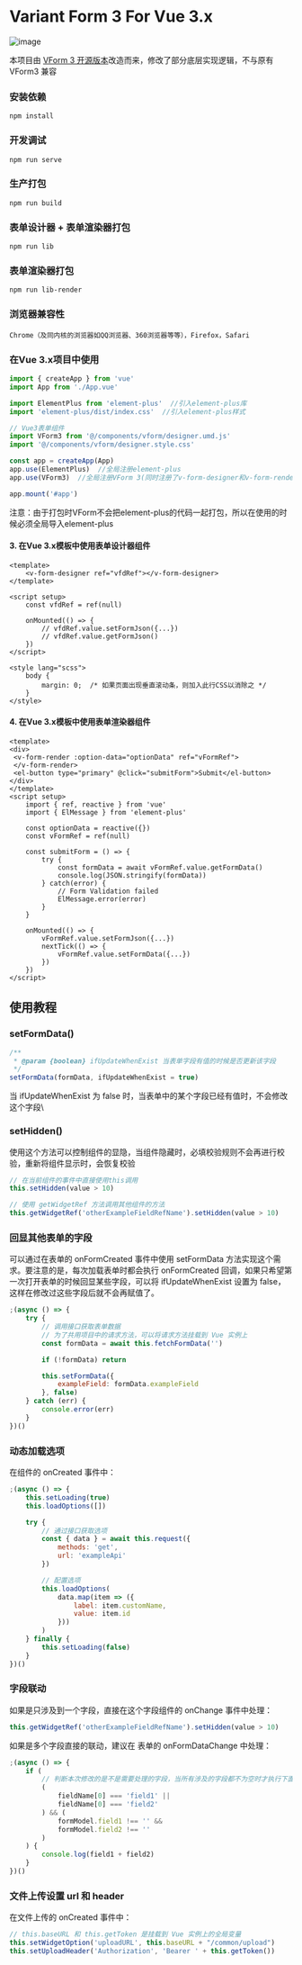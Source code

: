 # Variant Form 3 For Vue 3.x
![image](https://ks3-cn-beijing.ksyuncs.com/vform-static/img/vform_demo.gif)



本项目由 [VForm 3 开源版本](https://github.com/vform666/variant-form3-vite)改造而来，修改了部分底层实现逻辑，不与原有 VForm3 兼容

### 安装依赖
```
npm install
```

### 开发调试
```
npm run serve
```

### 生产打包

```
npm run build
```

### 表单设计器 + 表单渲染器打包
```
npm run lib
```

### 表单渲染器打包
```
npm run lib-render
```

### 浏览器兼容性
```Chrome（及同内核的浏览器如QQ浏览器、360浏览器等等），Firefox，Safari```

### 在Vue 3.x项目中使用

```js
import { createApp } from 'vue'
import App from './App.vue'

import ElementPlus from 'element-plus'  //引入element-plus库
import 'element-plus/dist/index.css'  //引入element-plus样式

// Vue3表单组件
import VForm3 from '@/components/vform/designer.umd.js'
import '@/components/vform/designer.style.css'

const app = createApp(App)
app.use(ElementPlus)  //全局注册element-plus
app.use(VForm3)  //全局注册VForm 3(同时注册了v-form-designer和v-form-render组件)

app.mount('#app')
```

注意：由于打包时VForm不会把element-plus的代码一起打包，所以在使用的时候必须全局导入element-plus

#### 3. 在Vue 3.x模板中使用表单设计器组件
```vue
<template>
	<v-form-designer ref="vfdRef"></v-form-designer>
</template>

<script setup>
	const vfdRef = ref(null)
	
	onMounted(() => {
		// vfdRef.value.setFormJson({...})
        // vfdRef.value.getFormJson()
	})
</script>

<style lang="scss">
    body {
        margin: 0;  /* 如果页面出现垂直滚动条，则加入此行CSS以消除之 */
    }
</style>
```

#### 4. 在Vue 3.x模板中使用表单渲染器组件
```vue
<template>
<div>
 <v-form-render :option-data="optionData" ref="vFormRef">
 </v-form-render>
 <el-button type="primary" @click="submitForm">Submit</el-button>
</div>
</template>
<script setup>
    import { ref, reactive } from 'vue'
    import { ElMessage } from 'element-plus'

    const optionData = reactive({})
    const vFormRef = ref(null)

    const submitForm = () => {
        try {
            const formData = await vFormRef.value.getFormData()
            console.log(JSON.stringify(formData))
        } catch(error) {
            // Form Validation failed
            ElMessage.error(error)
        }
    }

    onMounted(() => {
        vFormRef.value.setFormJson({...})
        nextTick(() => {
            vFormRef.value.setFormData({...})
        })
    })
</script>
```

## 使用教程

### setFormData()

```js
/**
 * @param {boolean} ifUpdateWhenExist 当表单字段有值的时候是否更新该字段
 */
setFormData(formData, ifUpdateWhenExist = true)
```

当 ifUpdateWhenExist 为 false 时，当表单中的某个字段已经有值时，不会修改这个字段\

### setHidden()

使用这个方法可以控制组件的显隐，当组件隐藏时，必填校验规则不会再进行校验，重新将组件显示时，会恢复校验

```js
// 在当前组件的事件中直接使用this调用
this.setHidden(value > 10)

// 使用 getWidgetRef 方法调用其他组件的方法
this.getWidgetRef('otherExampleFieldRefName').setHidden(value > 10)
```

### 回显其他表单的字段

可以通过在表单的 onFormCreated 事件中使用 setFormData 方法实现这个需求。要注意的是，每次加载表单时都会执行 onFormCreated 回调，如果只希望第一次打开表单的时候回显某些字段，可以将 ifUpdateWhenExist 设置为 false，这样在修改过这些字段后就不会再赋值了。

```js
;(async () => {
    try {
        // 调用接口获取表单数据
        // 为了共用项目中的请求方法，可以将请求方法挂载到 Vue 实例上
        const formData = await this.fetchFormData('')

        if (!formData) return

        this.setFormData({
            exampleField: formData.exampleField
        }, false)
    } catch (err) {
        console.error(err)
    }
})()
```

### 动态加载选项

在组件的 onCreated 事件中：

```js
;(async () => {
    this.setLoading(true)
    this.loadOptions([])

    try {
        // 通过接口获取选项
        const { data } = await this.request({
            methods: 'get',
            url: 'exampleApi'
        })

        // 配置选项
        this.loadOptions(
            data.map(item => ({
                label: item.customName,
                value: item.id
            }))
        )
    } finally {
        this.setLoading(false)
    }
})()
```

### 字段联动

如果是只涉及到一个字段，直接在这个字段组件的 onChange 事件中处理：

```js
this.getWidgetRef('otherExampleFieldRefName').setHidden(value > 10)
```

如果是多个字段直接的联动，建议在 表单的 onFormDataChange 中处理：

```js
;(async () => {
    if (
        // 判断本次修改的是不是需要处理的字段，当所有涉及的字段都不为空时才执行下面的逻辑
        (
            fieldName[0] === 'field1' ||
            fieldName[0] === 'field2'
        ) && (
            formModel.field1 !== '' &&
            formModel.field2 !== ''
        )
    ) {
        console.log(field1 + field2)
    }
})()
```

### 文件上传设置 url 和 header

在文件上传的 onCreated 事件中：

```js
// this.baseURL 和 this.getToken 是挂载到 Vue 实例上的全局变量
this.setWidgetOption('uploadURL', this.baseURL + "/common/upload")
this.setUploadHeader('Authorization', 'Bearer ' + this.getToken())
```
